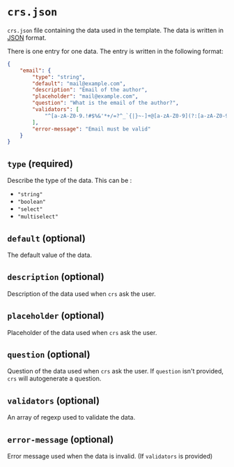 # `crs.json`

`crs.json` file containing the data used in the template. The data is written in [JSON](https://en.wikipedia.org/wiki/JSON) format. 

There is one entry for one data. The entry is written in the following format:

``` json
{
    "email": {
        "type": "string",
        "default": "mail@example.com",
        "description": "Email of the author",
        "placeholder": "mail@example.com",
        "question": "What is the email of the author?",
        "validators": [
            "^[a-zA-Z0-9.!#$%&'*+/=?^_`{|}~-]+@[a-zA-Z0-9](?:[a-zA-Z0-9-]{0,61}[a-zA-Z0-9])?(?:\\.[a-zA-Z0-9](?:[a-zA-Z0-9-]{0,61}[a-zA-Z0-9])?)*$"
        ],
        "error-message": "Email must be valid"
    }
}
```

## `type` (required)

Describe the type of the data. This can be :
- `"string"`
- `"boolean"`
- `"select"`
- `"multiselect"`

## `default` (optional)

The default value of the data.

## `description` (optional)

Description of the data used when `crs` ask the user.

## `placeholder` (optional)

Placeholder of the data used when `crs` ask the user.

## `question` (optional)

Question of the data used when `crs` ask the user.
If `question` isn't provided, `crs` will autogenerate a question.

## `validators` (optional)

An array of regexp used to validate the data. 

## `error-message` (optional)

Error message used when the data is invalid. (If `validators` is provided)
